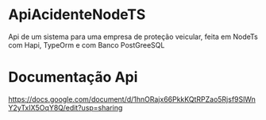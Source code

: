 # ApiAcidenteNodeTS
Api de um sistema para uma empresa de proteção veicular, feita em NodeTs com Hapi, TypeOrm e com Banco PostGreeSQL

# Documentação Api 
https://docs.google.com/document/d/1hnORajx66PkkKQtRPZao5Rjsf9SlWnY2yTxIX5OqY8Q/edit?usp=sharing
